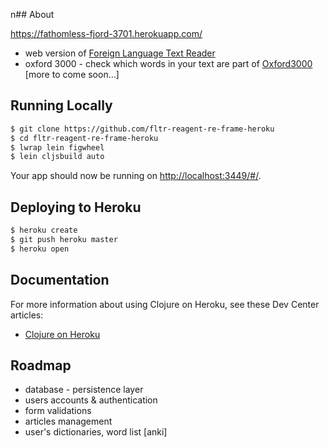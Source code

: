n## About

https://fathomless-fjord-3701.herokuapp.com/
- web version of [Foreign Language Text Reader](http://sourceforge.net/projects/fltr/)
- oxford 3000 - check which words in your text are part of [Oxford3000](http://www.oxfordlearnersdictionaries.com/about/oxford3000)
[more to come soon...]

## Running Locally

```sh
$ git clone https://github.com/fltr-reagent-re-frame-heroku
$ cd fltr-reagent-re-frame-heroku
$ lwrap lein figwheel
$ lein cljsbuild auto
```

Your app should now be running on [http://localhost:3449/#/](http://localhost:3449/#/).

## Deploying to Heroku

```sh
$ heroku create
$ git push heroku master
$ heroku open
```

## Documentation

For more information about using Clojure on Heroku, see these Dev Center articles:

- [Clojure on Heroku](https://devcenter.heroku.com/categories/clojure)

## Roadmap

- database - persistence layer
- users accounts & authentication
- form validations
- articles management
- user's dictionaries, word list [anki]
